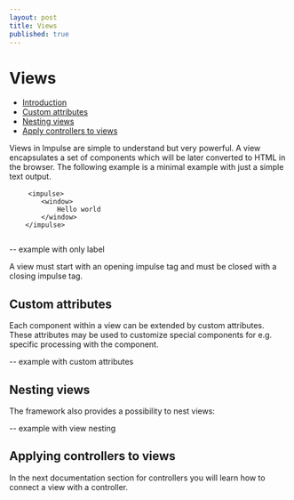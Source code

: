 ```yaml
---
layout: post
title: Views
published: true
---
```


# Views

- [Introduction](#introduction)
- [Custom attributes](#custom-attributes)
- [Nesting views](#nesting-views)
- [Apply controllers to views](#apply-controllers)

<a name="introduction"></a>

Views in Impulse are simple to understand but very powerful. A view encapsulates a set of components which will be later converted to HTML in the browser. The following example is a minimal example with just a simple text output.

<pre class="line-numbers language-markup">
	<code class="language-markup">&lt;impulse&gt;
    	&lt;window&gt;
        	Hello world
        &lt;/window&gt;
    &lt;/impulse&gt;
	</code>
</pre>

-- example with only label

A view must start with an opening impulse tag and must be closed with a closing impulse tag.

<a name="custom-attributes"></a>
## Custom attributes
Each component within a view can be extended by custom attributes. These attributes may be used to customize special components for e.g. specific processing with the component.

-- example with custom attributes

<a name="nesting-views"></a>
## Nesting views

The framework also provides a possibility to nest views:

-- example with view nesting

<a name="apply-controllers"></a>
## Applying controllers to views
In the next documentation section for controllers you will learn how to connect a view with a controller.
